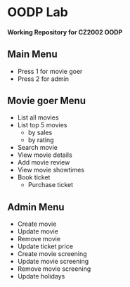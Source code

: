 # OODP Lab
#### Working Repository for CZ2002 OODP

## Main Menu
- Press 1 for movie goer
- Press 2 for admin

## Movie goer Menu
- List all movies
- List top 5 movies
  - by sales
  - by rating
- Search movie
- View movie details
- Add movie review
- View movie showtimes
- Book ticket 
  - Purchase ticket
  
## Admin Menu
- Create movie
- Update movie
- Remove movie
- Update ticket price
- Create movie screening
- Update movie screening
- Remove movie screening
- Update holidays
